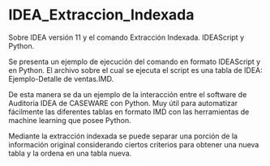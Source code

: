 # IDEA_Extraccion_Indexada
Sobre IDEA versión 11 y el comando Extracción Indexada. IDEAScript y Python.

Se presenta un ejemplo de ejecución del comando en formato IDEAScript y en Python. El archivo sobre el cual se ejecuta el script es una tabla de IDEA: Ejemplo-Detalle de ventas.IMD.

De esta manera se da un ejemplo de la interacción entre el software de Auditoria IDEA de CASEWARE con Python. Muy útil para automatizar fácilmente las diferentes tablas en formato IMD con las herramientas de machine learning que posee Python.

Mediante la extracción indexada se puede separar una porción de la información original considerando ciertos criterios para obtener una nueva tabla y la ordena en una tabla nueva.
